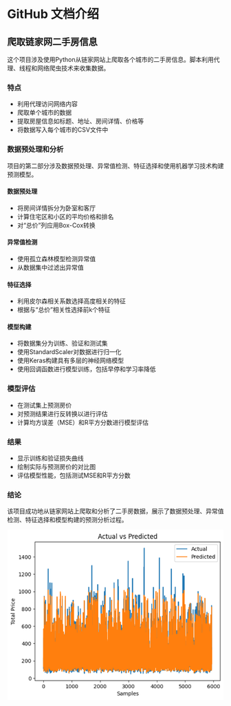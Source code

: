 # GitHub 文档介绍

## 爬取链家网二手房信息

这个项目涉及使用Python从链家网站上爬取各个城市的二手房信息。脚本利用代理、线程和网络爬虫技术来收集数据。

### 特点
- 利用代理访问网络内容
- 爬取单个城市的数据
- 提取房屋信息如标题、地址、房间详情、价格等
- 将数据写入每个城市的CSV文件中

### 数据预处理和分析

项目的第二部分涉及数据预处理、异常值检测、特征选择和使用机器学习技术构建预测模型。

#### 数据预处理
- 将房间详情拆分为卧室和客厅
- 计算住宅区和小区的平均价格和排名
- 对“总价”列应用Box-Cox转换

#### 异常值检测
- 使用孤立森林模型检测异常值
- 从数据集中过滤出异常值

#### 特征选择
- 利用皮尔森相关系数选择高度相关的特征
- 根据与“总价”相关性选择前k个特征

#### 模型构建
- 将数据集分为训练、验证和测试集
- 使用StandardScaler对数据进行归一化
- 使用Keras构建具有多层的神经网络模型
- 使用回调函数进行模型训练，包括早停和学习率降低

### 模型评估
- 在测试集上预测房价
- 对预测结果进行反转换以进行评估
- 计算均方误差（MSE）和R平方分数进行模型评估

### 结果
- 显示训练和验证损失曲线
- 绘制实际与预测房价的对比图
- 评估模型性能，包括测试MSE和R平方分数

### 结论
该项目成功地从链家网站上爬取和分析了二手房数据，展示了数据预处理、异常值检测、特征选择和模型构建的预测分析过程。

<!-- 在这里插入图片展示结果 -->
![图片描述](image.png)
